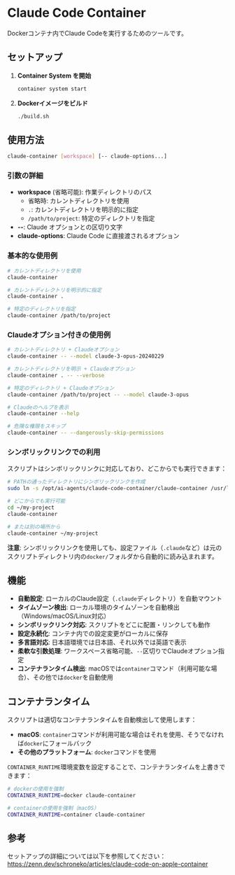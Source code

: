 # Claude Code Container

Dockerコンテナ内でClaude Codeを実行するためのツールです。

## セットアップ

1. **Container System を開始**
   ```bash
   container system start
   ```

2. **Dockerイメージをビルド**
   ```bash
   ./build.sh
   ```

## 使用方法

```bash
claude-container [workspace] [-- claude-options...]
```

### 引数の詳細

- **workspace** (省略可能): 作業ディレクトリのパス
  - 省略時: カレントディレクトリを使用
  - `.`: カレントディレクトリを明示的に指定
  - `/path/to/project`: 特定のディレクトリを指定
- **--**: Claude オプションとの区切り文字
- **claude-options**: Claude Code に直接渡されるオプション

### 基本的な使用例

```bash
# カレントディレクトリを使用
claude-container

# カレントディレクトリを明示的に指定
claude-container .

# 特定のディレクトリを指定
claude-container /path/to/project
```

### Claudeオプション付きの使用例

```bash
# カレントディレクトリ + Claudeオプション
claude-container -- --model claude-3-opus-20240229

# カレントディレクトリを明示 + Claudeオプション
claude-container . -- --verbose

# 特定のディレクトリ + Claudeオプション
claude-container /path/to/project -- --model claude-3-opus

# Claudeのヘルプを表示
claude-container --help

# 危険な権限をスキップ
claude-container -- --dangerously-skip-permissions
```

### シンボリックリンクでの利用

スクリプトはシンボリックリンクに対応しており、どこからでも実行できます：

```bash
# PATHの通ったディレクトリにシンボリックリンクを作成
sudo ln -s /opt/ai-agents/claude-code-container/claude-container /usr/local/bin/claude-container

# どこからでも実行可能
cd ~/my-project
claude-container

# または別の場所から
claude-container ~/my-project
```

**注意**: シンボリックリンクを使用しても、設定ファイル（`.claude`など）は元のスクリプトディレクトリ内の`docker/`フォルダから自動的に読み込まれます。

## 機能

- **自動設定**: ローカルのClaude設定（`.claude`ディレクトリ）を自動マウント
- **タイムゾーン検出**: ローカル環境のタイムゾーンを自動検出（Windows/macOS/Linux対応）
- **シンボリックリンク対応**: スクリプトをどこに配置・リンクしても動作
- **設定永続化**: コンテナ内での設定変更がローカルに保存
- **多言語対応**: 日本語環境では日本語、それ以外では英語で表示
- **柔軟な引数処理**: ワークスペース省略可能、`--`区切りでClaudeオプション指定
- **コンテナランタイム検出**: macOSでは`container`コマンド（利用可能な場合）、その他では`docker`を自動使用

## コンテナランタイム

スクリプトは適切なコンテナランタイムを自動検出して使用します：

- **macOS**: `container`コマンドが利用可能な場合はそれを使用、そうでなければ`docker`にフォールバック
- **その他のプラットフォーム**: `docker`コマンドを使用

`CONTAINER_RUNTIME`環境変数を設定することで、コンテナランタイムを上書きできます：

```bash
# dockerの使用を強制
CONTAINER_RUNTIME=docker claude-container

# containerの使用を強制（macOS）
CONTAINER_RUNTIME=container claude-container
```

## 参考

セットアップの詳細については以下を参照してください：
https://zenn.dev/schroneko/articles/claude-code-on-apple-container
